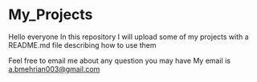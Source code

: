 # My_Projects


Hello everyone
In this repository I will upload some of my projects with a README.md file describing how to use them


Feel free to email me about any question you may have
My email is a.bmehrian003@gmail.com
